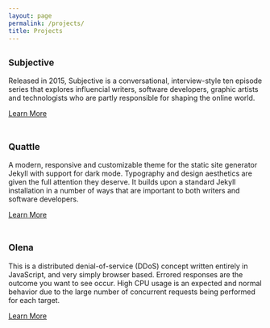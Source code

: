 ```yaml
---
layout: page
permalink: /projects/
title: Projects
---
```


## <small>Subjective</small>

Released in 2015, Subjective is a conversational, interview-style ten episode series that explores influencial writers, software developers, graphic artists and technologists who are partly responsible for shaping the online world.

[Learn More](/subjective/)
<br><br>

## <small>Quattle</small>

A modern, responsive and customizable theme for the static site generator Jekyll with support for dark mode. Typography and design aesthetics are given the full attention they deserve. It builds upon a standard Jekyll installation in a number of ways that are important to both writers and software developers.

[Learn More](/quattle/)
<br><br>

## <small>Olena</small>

This is a distributed denial-of-service (DDoS) concept written entirely in JavaScript, and very simply browser based. Errored responses are the outcome you want to see occur. High CPU usage is an expected and normal behavior due to the large number of concurrent requests being performed for each target.

[Learn More](/olena/)
<br><br>
